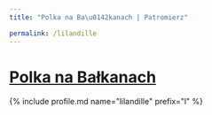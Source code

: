 ```yaml
---
title: "Polka na Ba\u0142kanach | Patromierz"

permalink: /lilandille
---
```


# [Polka na Bałkanach](https://patronite.pl/lilandille)

{% include profile.md name="lilandille" prefix="l" %}
